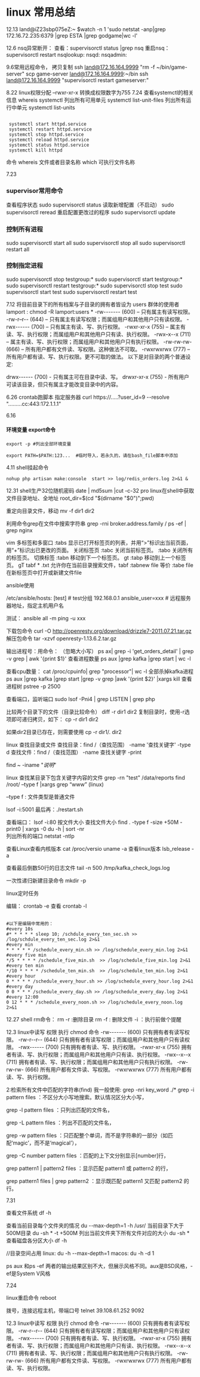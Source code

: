 # linux 常用总结
12.13
land@iZ23sbp075eZ:~ $watch -n 1 'sudo netstat -anp|grep 172.16.72.235:6379 |grep ESTA |grep godgame|wc -l'

12.6
nsq异常断开：
查看：supervisorctl status |grep nsq
重启nsq：supervisorctl restart nsqlookup: nsqd: nsqadmin:

9.6常用远程命令， 拷贝复制
ssh land@172.16.164.9999 "rm -f ~/bin/game-server"
scp game-server land@172.16.164.9999:~/bin 
ssh land@172.16.164.9999 "supervisorctl restart gameserver:"


8.22
linux权限分配
–rwxr-xr-x 转换成权限数字为755
7.24
查看systemctl的相关信息
whereis systemctl
列出所有可用单元
systemctl list-unit-files
列出所有运行中单元
systemctl list-units

```shell

 systemctl start httpd.service
 systemctl restart httpd.service
 systemctl stop httpd.service
 systemctl reload httpd.service
 systemctl status httpd.service
 systemctl kill httpd

```

 命令
 whereis 文件或者目录名称 
 which 可执行文件名称

7.23
### supervisor常用命令
查看程序状态
sudo supervisorctl status
读取新增配置（不启动）
sudo supervisorctl reread
重启配置更改过的程序
sudo supervisorctl update
### 控制所有进程
sudo supervisorctl start all
sudo supervisorctl stop all
sudo supervisorctl restart all
### 控制指定进程
sudo supervisorctl stop testgroup:* 
sudo supervisorctl start testgroup:*
sudo supervisorctl restart testgroup:*
sudo supervisorctl stop test
sudo supervisorctl start test
sudo supervisorctl restart test


7.12
将目前目录下的所有档案与子目录的拥有者皆设为 users 群体的使用者 lamport :
chmod -R lamport:users *
-rw------- (600) – 只有属主有读写权限。
-rw-r–r-- (644) – 只有属主有读写权限；而属组用户和其他用户只有读权限。
-rwx------ (700) – 只有属主有读、写、执行权限。
-rwxr-xr-x (755) – 属主有读、写、执行权限；而属组用户和其他用户只有读、执行权限。
-rwx–x--x (711) – 属主有读、写、执行权限；而属组用户和其他用户只有执行权限。
-rw-rw-rw- (666) – 所有用户都有文件读、写权限。这种做法不可取。
-rwxrwxrwx (777) – 所有用户都有读、写、执行权限。更不可取的做法。
以下是对目录的两个普通设定:

drwx------ (700) - 只有属主可在目录中读、写。
drwxr-xr-x (755) - 所有用户可读该目录，但只有属主才能改变目录中的内容。



6.26
crontab跑脚本  指定服务器
curl https://.....?user_id=9 --resolve ".........cc:443:172.1.1.1"

6.16
#### 环境变量 export命令

```shell
export -p #列出全部环境变量

export PATH=$PATH:123...  #临时导入，若永久的，请在bash_file脚本中添加

```

4.11
shell挂起命令  

```shell
nohup php artisan make:console  start >> log/redis_orders.log 2>&1 &

```

12.31
shell生产32位随机密码
date | md5sum |cut -c-32
pro
linux在shell中获取文件目录地址、全地址
root_dir=$(cd "$(dirname "$0")";pwd)

重定向目录文件，移动
mv -f dir1 dir2

利用命令grep在文件中搜索字符串
grep -rni broker.address.family /
 ps -ef | grep nginx

vim 多标签和多窗口
:tabs  显示已打开标签页的列表，并用“>”标识出当前页面，用“+”标识出已更改的页面。
关闭标签页
:tabc  关闭当前标签页。
:tabo  关闭所有的标签页。
切换标签
:tabn  移动到下一个标签页。 gt
:tabp  移动到上一个标签页。 gT
tabf * .txt  允许你在当前目录搜索文件，tabf 
:tabnew file  等价  :tabe file   在新标签页中打开或新建文件file 

ansible使用

/etc/ansible/hosts:
[test]  # test分组
192.168.0.1  ansible_user=xxx  # 远程服务器地址，指定主机用户名

测试：
ansible all -m ping -u xxx

下载包命令
curl -O http://openresty.org/download/drizzle7-2011.07.21.tar.gz
解压包命令
tar -xzvf openresty-1.13.6.2.tar.gz

输出进程号：用命令： （忽略大小写）
ps ax| grep -i 'get_orders_detail'  | grep -v grep | awk '{print $1}'
查看进程数量
ps aux |grep kafka |grep start | wc -l   

查看cpu数量：
cat /proc/cpuinfo| grep "processor"| wc -l
全部杀掉kafka进程
ps aux |grep kafka |grep start |grep -v grep |awk '{print $2}' |xargs kill
查看进程树
pstree -p 2500

查看端口，监听端口
sudo lsof -Pni4 | grep LISTEN | grep php

比较两个目录下的文件（目录比较命令）
diff -r dir1 dir2 
复制目录时，使用-r选项即可递归拷贝，如下：
cp -r dir1 dir2

如果dir2目录已存在，则需要使用
cp -r dir1/. dir2

linux 查找目录或文件
查找目录：find /（查找范围） -name '查找关键字' -type d
查找文件：find /（查找范围） -name 查找关键字 -print
 
 find ~ -iname  "*说明*"

linux 查找某目录下包含关键字内容的文件
grep -rn "test"  /data/reports
find /root/ –type f |xargs grep “www”  (linux)

 –type f : 文件类型是普通文件


lsof -i:5001 
 最后再：./restart.sh

查看端口：
lsof -i:80
按文件大小 查找文件大小
find . -type f -size +50M  -print0 | xargs -0 du -h | sort -nr  
列出所有的端口
netstat -ntlp

查看Linux查看内核版本
cat /proc/versio
uname -a
查看linux版本
lsb_release -a

查看最后倒数50行的日志文件
 tail -n 500 /tmp/kafka_check_logs.log

一次性递归新建目录命令
mkdir -p

linux定时任务

编辑： crontab -e   查看 crontab  -l

```shell

#以下是编辑中常用的：
#every 10s
#* * * * * sleep 10; /schdule_every_ten_sec.sh >> /log/schdule_every_ten_sec.log 2>&1
#every min
* * * * * /schedule_every_min.sh >> /log/schedule_every_min.log 2>&1
#every five min
*/5 * * * * /schedule_five_min.sh  >> /log/schedule_five_min.log 2>&1
#every ten min
*/10 * * * * /schedule_ten_min.sh  >> /log/schedule_ten_min.log 2>&1
#every hour
0 * * * * /schedule_every_hour.sh >> /log/schedule_every_hour.log 2>&1
#every day
0 0 * * * /schedule_every_day.sh >> /log/schedule_every_day.log 2>&1
#every 12:00
0 12 * * * /schedule_every_noon.sh >> /log/schedule_every_noon.log 2>&1

```

12.27
shell rm命令：
rm -r :删除目录
rm -f : 删除文件
-i ：执行前做个提醒

12.3
linux中读写 权限 执行 chmod 命令
-rw------- (600)      只有拥有者有读写权限。
-rw-r--r-- (644)      只有拥有者有读写权限；而属组用户和其他用户只有读权限。
-rwx------ (700)     只有拥有者有读、写、执行权限。
-rwxr-xr-x (755)    拥有者有读、写、执行权限；而属组用户和其他用户只有读、执行权限。
-rwx--x--x (711)    拥有者有读、写、执行权限；而属组用户和其他用户只有执行权限。
-rw-rw-rw- (666)   所有用户都有文件读、写权限。
-rwxrwxrwx (777)  所有用户都有读、写、执行权限。


2:检索所有文件中匹配的字符串(find)
我一般使用: grep -nri key_word ./*
grep -i pattern files ：不区分大小写地搜索。默认情况区分大小写， 

grep -l pattern files ：只列出匹配的文件名， 

grep -L pattern files ：列出不匹配的文件名， 

grep -w pattern files ：只匹配整个单词，而不是字符串的一部分（如匹配‘magic’，而不是‘magical’）， 

grep -C number pattern files ：匹配的上下文分别显示[number]行， 

grep pattern1 | pattern2 files ：显示匹配 pattern1 或 pattern2 的行， 

grep pattern1 files | grep pattern2 ：显示既匹配 pattern1 又匹配 pattern2 的行。 



7.31 

查看文件系统
df -h

查看当前目录每个文件夹的情况
du --max-depth=1 -h   /usr/
当前目录下大于500M目录
du -sh * -t +500M
列出当前文件夹下所有文件对应的大小
du -sh  *
查看磁盘各分区大小
df -h

 //目录空间占用
linux: du -h --max-depth=1
macos: du -h -d 1

ps aux 和ps -ef 
两者的输出结果区别不大，但展示风格不同。aux是BSD风格，-ef是System V风格
 
7.24


linux重启命令
reboot



拨号，连接远程主机，带端口号
telnet 39.108.61.252 9092
 
 
 
12.3
linux中读写 权限 执行 chmod 命令
-rw------- (600)      只有拥有者有读写权限。
-rw-r--r-- (644)      只有拥有者有读写权限；而属组用户和其他用户只有读权限。
-rwx------ (700)     只有拥有者有读、写、执行权限。
-rwxr-xr-x (755)    拥有者有读、写、执行权限；而属组用户和其他用户只有读、执行权限。
-rwx--x--x (711)    拥有者有读、写、执行权限；而属组用户和其他用户只有执行权限。
-rw-rw-rw- (666)   所有用户都有文件读、写权限。
-rwxrwxrwx (777)  所有用户都有读、写、执行权限。
